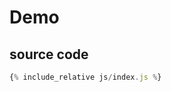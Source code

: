 # Demo

<div>
    <div id="root"></div>
</div>
<script src="js/demo.js"></script>
<link rel="stylesheet" href="js/demo.css" charset="utf-8">

## source code

```javascript
{% include_relative js/index.js %}
```
